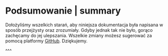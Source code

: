 # Podsumowanie | summary

Dołożyliśmy wszelkich starań, aby niniejsza dokumentacja była napisana w sposób przejżysty oraz zrozumiały. Gdyby jednak tak nie było, gorąco zachęcamy do jej ulepszania. Wszelkie zmiany możesz sugerować za pomocą platformy [GitHub](https://github.com/airly-eu/api-docs/tree/master/pl). Dziękujemy.

^^^

